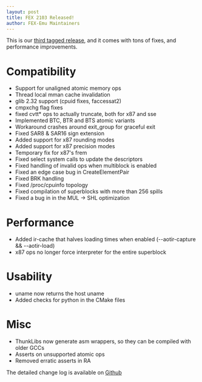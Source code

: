 ```yaml
---
layout: post
title: FEX 2103 Released!
author: FEX-Emu Maintainers
---
```


This is our [third tagged release](https://github.com/FEX-Emu/FEX/releases/tag/FEX-2103), and it comes with tons of fixes, and performance improvements.

# Compatibility
- Support for unaligned atomic memory ops
- Thread local mman cache invalidation
- glib 2.32 support (cpuid fixes, faccessat2)
- cmpxchg flag fixes
- fixed cvtt* ops to actually truncate, both for x87 and sse
- Implemented BTC, BTR and BTS atomic variants
- Workaround crashes around exit_group for graceful exit
- Fixed SAR8 & SAR16 sign extension
- Added support for x87 rounding modes
- Added support for x87 precision modes
- Temporary fix for x87's frem
- Fixed select system calls to update the descriptors
- Fixed handling of invalid ops when multiblock is enabled
- Fixed an edge case bug in CreateElementPair
- Fixed BRK handling
- Fixed /proc/cpuinfo topology
- Fixed compilation of superblocks with more than 256 spills
- Fixed a bug in in the MUL -> SHL optimization

# Performance
- Added ir-cache that halves loading times when enabled (--aotir-capture && --aotir-load)
- x87 ops no longer force interpreter for the entire superblock

# Usability
- uname now returns the host uname
- Added checks for python in the CMake files

# Misc
- ThunkLibs now generate asm wrappers, so they can be compiled with older GCCs
- Asserts on unsupported atomic ops
- Removed erratic asserts in RA


The detailed change log is available on [Github](https://github.com/FEX-Emu/FEX/compare/FEX-2102...FEX-2103)

